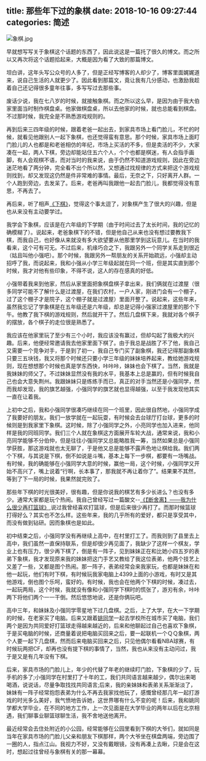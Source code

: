 title: 那些年下过的象棋
date: 2018-10-16 09:27:44
categories: 简述
  --- 


![象棋.jpg](https://upload-images.jianshu.io/upload_images/48180-b23c14115cc58e05.jpg?imageMogr2/auto-orient/strip%7CimageView2/2/w/1240)


早就想写写关于象棋这个话题的东西了，因此说这是一篇托了很久的博文。而之所以又再次将这个话题拾起来，大概是因为看了大致的那篇博文。

坦白讲，这年头写公众号的人多了，但是正经写博客的人却少了，博客里面娓娓道来，说自己生活的人就更少了。因此看到那篇文，竟让我有几分感动，也激励我趁着自己还记得很多童年往事，多写写过去那些事。

废话少说，我在七八岁的时候，就接触象棋。而之所以这么早，是因为由于我大伯家里面当时制作棋盘桌。他家做棋盘桌，所以去他家的时候，就也总能看到棋盘。不过那时候，我完全是不熟悉游戏规则的。

再到后来三四年级的时候，跟着老爸一起出去，到家具市场上看门脸儿，不忙的时候，就看见他跟别人一起下象棋，也还觉得蛮有意思。那个时候，家具市场上面盯门脸儿的人也都是和老爸相仿的年纪，市场上买活的不多，但是卖活的不少，大家凑在一起，两人下棋，旁边却能站住五六个人，个个也都是棋迷，有人会指手画脚，有人会观棋不语，而对当时的我来说，由于仍然不知道游戏规则，因此在旁边迷茫地看了两分钟，完全看不出个所以然，又想通过找规律的方式来把这个游戏规则找到，却又发现这仍然是件非常难的事情。最后，无奈之下，只好离开人群。一个人跑到旁边，去发呆了。后来，老爸再叫我跟他一起去门脸儿，我都觉得没有意思，不再去了。

再后来，听了相声[《下棋》](https://www.ximalaya.com/xiangsheng/4891733/19439882)，觉得这个事太逗了，对象棋产生了很大的兴趣，但是也从来没有主动要学过。

我学会下象棋，应该是在六年级的下学期（由于时间过去了太长时间，我的记忆的确模糊了）。说起来，老爸象棋下的不错，但是他自己从来也没有想过要教我下棋，而我自己，也好像从来就没有多大欲望要从他那里学到这玩意儿。在当时的我看来，这个可有可无。不过后来，机缘巧合之下，我跟另外一个同学关系走到很近（姑且叫他小强吧）。那个时候，我跟另外一帮朋友的关系开始疏远，小强却主动招呼了我，而说起来，我和小强从小学三年级起就在同一个班，但是其实直到那个时候，我才对他有些印象，不得不说，这人的存在感真的好低。

小强带着我来到他家，然后从家里面把象棋盘棋子拿出来，我们俩就在过渡屋（很多同学可能不了解什么是过渡屋，在我们农村，一户人家，刚进门会有一个棚子，过了这个棚子才是院子，这个棚子就是过渡屋）里面开整了。说起来，这些年来，虽然我忘记了学象棋是在五年级还是六年级，却总是记得小强家过渡屋里的那个下午。他教了我下棋的游戏规则，然后就开干了。然后几盘棋下来，我就对各个棋子的摆放，各个棋子的走位很是熟悉了。

我应该在他家里玩了至少有三个小时，我应该没有赢过，但却勾起了我极大的兴趣。后来，他便经常邀请我去他家里面下棋了。由于我总是战胜了不了他，我自己又需要一个竞争对手，于是到了初一，我自己专门买了副象棋，我还记得那副象棋只要三五块钱，我又将那个时候还只要小学三年级的妹妹培养起来，教给她游戏规则，现在想想那个时候也真是学东西快，咔咔咔，妹妹也会下棋了。当然，我就是我妹妹的师父了。不过妹妹显然没有我的水平，我基本上总是赢的，但有时候我自己也会大意失荆州。我跟妹妹只是练练手而已，真正的对手当然还是小强同学，然而我却发现，我的旗艺越强，小强同学的旗艺就也显得越强，以至于我发现他其实一直在让着我。

上初中之后，我和小强同学很凑巧继续在同一个班里，因此很自然地，小强同学成了我要好的朋友。我们一放学就在一起玩耍，有时候会去台球厅打台球，更多的时候则是到我家里下象棋。这时候，除了小强同学之外，小亮同学也加入进来，他同样是我的同班同学。我们三个人就在象棋这方面展开车轮大战，通常来说，我和小亮同学能够不分伯仲，但是往往小强同学又总能略胜我一筹，当然如果总是小强同学获胜，那这游戏就也太无聊了，于是他又总是能够不露声色地让棋给我。我们两个下棋，与其说是下棋，倒不如说是斗嘴，基本上每下一步棋，都要有一场嘴战。有时候，我的确能够在小强同学大意的时候，赢他一局，这个时候，小强同学又开始不高兴了，嘴上说着“行啊，长本事了，那我就不再让着你了”。结果果不其然，等到了下一局的时候，我果然就完败了。

那些年下棋的时光很美好，很有趣，但是你说我的棋艺有多少长进么？也没有多少。通常大家都是玩个热闹。我自己曾经写过一篇酸文--[《【断舍离】——我为什么很少再打篮球》](http://hktkdy.com/2015/04/21/201504/042103/),说过我曾经喜欢打篮球，但是后来很少再打了。而那时候篮球打得好么？其实也不怎么样。这些年来，我的几乎所有的爱好，都只是享受其中，而没有做到钻研。因而象棋也是如此。

初中结束之后，小强同学没有再继续上高中，在村里打工了。而我则到了县里去上高中，我们虽然一直保持联系，但是却很少再见面了，我缺少了这样一个棋友，学业上也有压力，很少再下棋了，倒是有一阵子，见到妹妹正在和比她小四五岁的表弟下象棋，我才发现原来我的妹妹把这门手艺又教给了我这位表弟，他两个技艺上又差了一些，又都是图个热闹。那一阵子，表弟经常会来我家玩，也都是妹妹在和他一起玩，他们有时下棋，有时候玩我家电脑上4399上面的小游戏，有时又是其他游戏，倒也图个乐呵，蛮好的。有时候，我也会在他两个下棋的时候，凑过去，一起玩两局，这个时候，我就没有像和小强同学下棋时的慌张了，游刃有余，咔咔两下将他们两个一一干倒。然后悠悠地说，还是你俩玩吧。

高中三年，和妹妹及小强同学零星地下过几盘棋。之后，上了大学，在大一下学期的时候，在老家买了电脑。后来又跟着[姚同学](http://hktkdy.com/2016/06/14/201606/something-about-yaojianweng/)一起去学校所在城市买了电脑，我们两个是因为共同爱好打篮球走得越来越近的，后来和他聊起过自己也喜欢下象棋，于是买电脑的时候，还商量着说把电脑买回来之后，要一起联机一个ＱＱ象棋，两个人要一起下几盘棋，然而后来电脑买回来之后，只见他偶尔看看NBA球赛，有时候玩两把CF，却再也没有提下棋的事情了，当然，我也从来没有主动问过，我于是又是有几年没有下棋。

后来，家具市场的门脸儿上，年少的代替了年老的继续盯门脸，下象棋的少了，玩手机的多了;小强同学在村里打了十年的工，我们共同语言越来越少，偶尔出来喝喝酒，说说话，尽量争取找找共同语言;后来，我的亲妹妹和表弟关系渐渐淡了，妹妹有一阵子经常抱怨表弟为什么不再去我家找他玩了，感慨曾经那几年一起打游戏的时光多么美好，我气愤地告诉她，这世界哪有什么不变的呢！后来，我和姚同学都大学毕业，在不同的地方工作，上一次见面是在大学毕业的两年以后在北京相遇，我们聊事业聊篮球聊生活，我不舍地送他离开。

最近经常会去住处附近的小公园，经常能够在公园里看到下棋的大爷们，就如同是当年在家具市场的门脸儿父亲和朋友下棋那样，两个大爷坐在棋盘两端，旁边围了一圈的人，指点江山。我视力不好，又没有戴眼镜，没有再凑上去瞅，只是会在这时，想起过往曾经与象棋有关的那一幕幕。


